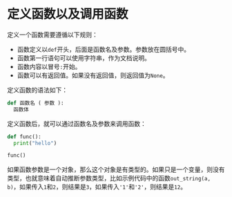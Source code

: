 # 定义函数以及调用函数

定义一个函数需要遵循以下规则：
- 函数定义以`def`开头，后面是函数名及参数。参数放在圆括号中。
- 函数第一行语句可以使用字符串，作为文档说明。
- 函数内容以冒号`:`开始。
- 函数可以有返回值。如果没有返回值，则返回值为`None`。

定义函数的语法如下：
```python
def 函数名 ( 参数 ):
  函数体
```

定义函数后，就可以通过函数名及参数来调用函数：
```python
def func():
  print("hello")

func()
```

如果函数参数是一个对象，那么这个对象是有类型的。如果只是一个变量，则没有类型，也就意味着自动推断参数类型，比如示例代码中的函数`out_string(a, b)`，如果传入`1`和`2`，则结果是`3`，如果传入`'1'`和`'2'`，则结果是`12`。
